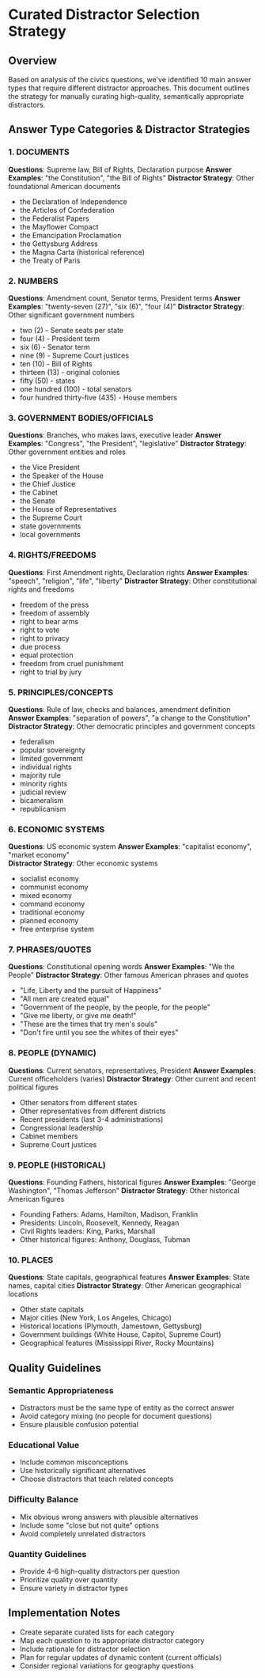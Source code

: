 # Curated Distractor Selection Strategy

## Overview

Based on analysis of the civics questions, we've identified 10 main answer types that require different distractor approaches. This document outlines the strategy for manually curating high-quality, semantically appropriate distractors.

## Answer Type Categories & Distractor Strategies

### 1. DOCUMENTS
**Questions**: Supreme law, Bill of Rights, Declaration purpose
**Answer Examples**: "the Constitution", "the Bill of Rights"
**Distractor Strategy**: Other foundational American documents
- the Declaration of Independence
- the Articles of Confederation  
- the Federalist Papers
- the Mayflower Compact
- the Emancipation Proclamation
- the Gettysburg Address
- the Magna Carta (historical reference)
- the Treaty of Paris

### 2. NUMBERS
**Questions**: Amendment count, Senator terms, President terms
**Answer Examples**: "twenty-seven (27)", "six (6)", "four (4)"
**Distractor Strategy**: Other significant government numbers
- two (2) - Senate seats per state
- four (4) - President term
- six (6) - Senator term  
- nine (9) - Supreme Court justices
- ten (10) - Bill of Rights
- thirteen (13) - original colonies
- fifty (50) - states
- one hundred (100) - total senators
- four hundred thirty-five (435) - House members

### 3. GOVERNMENT BODIES/OFFICIALS
**Questions**: Branches, who makes laws, executive leader
**Answer Examples**: "Congress", "the President", "legislative"
**Distractor Strategy**: Other government entities and roles
- the Vice President
- the Speaker of the House
- the Chief Justice
- the Cabinet
- the Senate
- the House of Representatives
- the Supreme Court
- state governments
- local governments

### 4. RIGHTS/FREEDOMS
**Questions**: First Amendment rights, Declaration rights
**Answer Examples**: "speech", "religion", "life", "liberty"
**Distractor Strategy**: Other constitutional rights and freedoms
- freedom of the press
- freedom of assembly
- right to bear arms
- right to vote
- right to privacy
- due process
- equal protection
- freedom from cruel punishment
- right to trial by jury

### 5. PRINCIPLES/CONCEPTS
**Questions**: Rule of law, checks and balances, amendment definition
**Answer Examples**: "separation of powers", "a change to the Constitution"
**Distractor Strategy**: Other democratic principles and government concepts
- federalism
- popular sovereignty
- limited government
- individual rights
- majority rule
- minority rights
- judicial review
- bicameralism
- republicanism

### 6. ECONOMIC SYSTEMS
**Questions**: US economic system
**Answer Examples**: "capitalist economy", "market economy"  
**Distractor Strategy**: Other economic systems
- socialist economy
- communist economy
- mixed economy
- command economy
- traditional economy
- planned economy
- free enterprise system

### 7. PHRASES/QUOTES
**Questions**: Constitutional opening words
**Answer Examples**: "We the People"
**Distractor Strategy**: Other famous American phrases and quotes
- "Life, Liberty and the pursuit of Happiness"
- "All men are created equal" 
- "Government of the people, by the people, for the people"
- "Give me liberty, or give me death!"
- "These are the times that try men's souls"
- "Don't fire until you see the whites of their eyes"

### 8. PEOPLE (DYNAMIC)
**Questions**: Current senators, representatives, President
**Answer Examples**: Current officeholders (varies)
**Distractor Strategy**: Other current and recent political figures
- Other senators from different states
- Other representatives from different districts
- Recent presidents (last 3-4 administrations)
- Congressional leadership
- Cabinet members
- Supreme Court justices

### 9. PEOPLE (HISTORICAL)
**Questions**: Founding Fathers, historical figures
**Answer Examples**: "George Washington", "Thomas Jefferson"
**Distractor Strategy**: Other historical American figures
- Founding Fathers: Adams, Hamilton, Madison, Franklin
- Presidents: Lincoln, Roosevelt, Kennedy, Reagan
- Civil Rights leaders: King, Parks, Marshall
- Other historical figures: Anthony, Douglass, Tubman

### 10. PLACES
**Questions**: State capitals, geographical features
**Answer Examples**: State names, capital cities
**Distractor Strategy**: Other American geographical locations
- Other state capitals
- Major cities (New York, Los Angeles, Chicago)
- Historical locations (Plymouth, Jamestown, Gettysburg)
- Government buildings (White House, Capitol, Supreme Court)
- Geographical features (Mississippi River, Rocky Mountains)

## Quality Guidelines

### Semantic Appropriateness
- Distractors must be the same type of entity as the correct answer
- Avoid category mixing (no people for document questions)
- Ensure plausible confusion potential

### Educational Value
- Include common misconceptions
- Use historically significant alternatives
- Choose distractors that teach related concepts

### Difficulty Balance  
- Mix obvious wrong answers with plausible alternatives
- Include some "close but not quite" options
- Avoid completely unrelated distractors

### Quantity Guidelines
- Provide 4-6 high-quality distractors per question
- Prioritize quality over quantity
- Ensure variety in distractor types

## Implementation Notes

- Create separate curated lists for each category
- Map each question to its appropriate distractor category
- Include rationale for distractor selection
- Plan for regular updates of dynamic content (current officials)
- Consider regional variations for geography questions